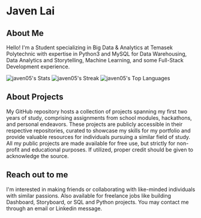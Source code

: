 # Javen Lai

## About Me
Hello! I'm a Student specializing in Big Data & Analytics at Temasek Polytechnic with expertise in Python3 and MySQL for Data Warehousing, Data Analytics and Storytelling, Machine Learning, and some Full-Stack Development experience.

![javen05's Stats](https://github-readme-stats.vercel.app/api?username=javen05&theme=tokyonight&show_icons=true&hide_border=true&count_private=true)
![javen05's Streak](https://github-readme-streak-stats.herokuapp.com/?user=javen05&theme=tokyonight&hide_border=true)
![javen05's Top Languages](https://github-readme-stats.vercel.app/api/top-langs/?username=javen05&theme=tokyonight&show_icons=true&hide_border=true&layout=compact)

## About Projects
My GitHub repository hosts a collection of projects spanning my first two years of study, comprising assignments from school modules, hackathons, and personal endeavors. These projects are publicly accessible in their respective repositories, curated to showcase my skills for my portfolio and provide valuable resources for individuals pursuing a similar field of study. All my public projects are made available for free use, but strictly for non-profit and educational purposes. If utilized, proper credit should be given to acknowledge the source.

## Reach out to me
I'm interested in making friends or collaborating with like-minded individuals with similar passions. Also available for freelance jobs like building Dashboard, Storyboard, or SQL and Python projects. You may contact me through an email or Linkedin message.
